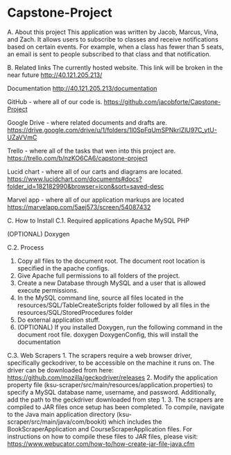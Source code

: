 # Capstone-Project

A. About this project
This application was written by Jacob, Marcus, Vina, and Zach.
It allows users to subscribe to classes and receive notifications based on certain events.
For example, when a class has fewer than 5 seats, an email is sent to people subscribed to that class and that notification.

B. Related links
The currently hosted website. This link will be broken in the near future
http://40.121.205.213/

Documentation
http://40.121.205.213/documentation

GitHub - where all of our code is.
https://github.com/jacobforte/Capstone-Project

Google Drive - where related documents and drafts are.
https://drive.google.com/drive/u/1/folders/1l0SpFqUmSPNkrlZlU97C_ytU-UZaVVmC

Trello - where all of the tasks that wen into this project are.
https://trello.com/b/nzKO6CA6/capstone-project

Lucid chart - where all of our carts and diagrams are located.
https://www.lucidchart.com/documents#docs?folder_id=182182990&browser=icon&sort=saved-desc

Marvel app - where all of our application markups are located
https://marvelapp.com/5aej573/screen/54087432

C. How to Install
C.1. Required applications
Apache
MySQL
PHP

(OPTIONAL)
Doxygen

C.2. Process
1. Copy all files to the document root. The document root location is specified in the apache configs.
2. Give Apache full permissions to all folders of the project.
3. Create a new Database through MySQL and a user that is allowed execute permissions.
4. In the MySQL command line, source all files located in the resources/SQL/TableCreateScripts folder followed by all files in the resources/SQL/StoredProcedures folder
5. Do external application stuff.
6. (OPTIONAL) If you installed Doxygen, run the following command in the document root file.
    doxygen DoxygenConfig, this will install the documentation
    
C.3. Web Scrapers
    1. The scrapers require a web browser driver, specifically geckodriver, to be accessible on the machine it runs on. The driver can be downloaded from here: https://github.com/mozilla/geckodriver/releases
    2. Modify the application property file (ksu-scraper/src/main/resources/application.properties) to specify a MySQL database name, username, and password. Additionally, add the path to the geckdriver downloaded from step 1.
    3. The scrapers are compiled to JAR files once setup has been completed. To compile, navigate to the Java main application directory (ksu-scraper/src/main/java/com/bookit) which includes the BookScraperApplication and CourseScraperApplication files. For instructions on how to compile these files to JAR files, please visit: https://www.webucator.com/how-to/how-create-jar-file-java.cfm
